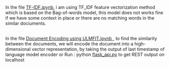 In the file <a href="./TF-IDF.ipynb">TF-IDF.ipynb</a>, i am using TF_IDF feature vectorization method which is based on the Bag-of-words model, this model does not works fine if we have some context in place or there are no matching words in the similar dociuments.<br><br>

In the file <a href="./Document Encoding using ULMFIT.ipynb"> Document Encoding using ULMFIT.ipynb </a>, to find the similarity between the documents, we will encode the document into a high-dimensional vector representation, by taking the output of last timestamp of language model encoder
or
Run : python <a href="./flask_api.py">flask_api.py</a> to get REST output on localhost
